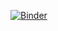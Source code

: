 [![Binder](http://mybinder.org/badge.svg)](http://mybinder.org:/repo/oli9292/propublica-data-exploration)
